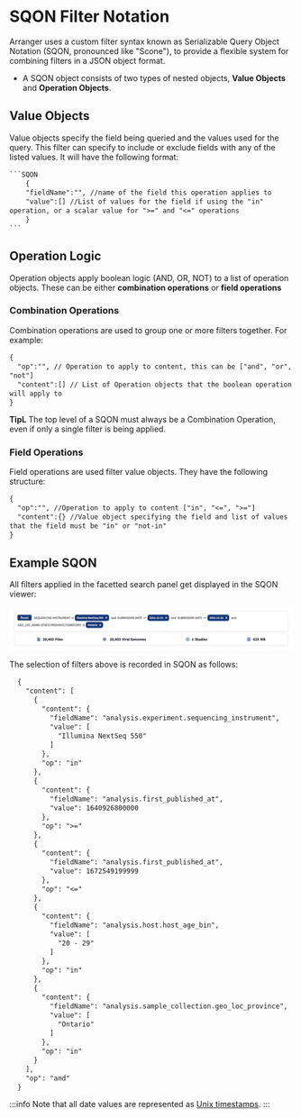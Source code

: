 # SQON Filter Notation

<!--To understand SQONs better we should explain why they are important and useful in arranger-->

Arranger uses a custom filter syntax known as Serializable Query Object Notation (SQON, pronounced like "Scone"), to provide a flexible system for combining filters in a JSON object format.

- A SQON object consists of two types of nested objects, **Value Objects** and **Operation Objects**.

## Value Objects

 Value objects specify the field being queried and the values used for the query. This filter can specify to include or exclude fields with any of the listed values. It will have the following format:

    ```SQON
        {
        "fieldName":"", //name of the field this operation applies to
        "value":[] //List of values for the field if using the "in" operation, or a scalar value for ">=" and "<=" operations
        }
    ```

## Operation Logic

Operation objects apply boolean logic (AND, OR, NOT) to a list of operation objects. These can be either **combination operations** or **field operations**

### Combination Operations

Combination operations are used to group one or more filters together. For example:

```SQON
{
  "op":"", // Operation to apply to content, this can be ["and", "or", "not"]
  "content":[] // List of Operation objects that the boolean operation will apply to
}
```

**TipL** The top level of a SQON must always be a Combination Operation, even if only a single filter is being applied.

### Field Operations

Field operations are used filter value objects. They have the following structure: 

```SQON
{
  "op":"", //Operation to apply to content ["in", "<=", ">="]
  "content":{} //Value object specifying the field and list of values that the field must be "in" or "not-in"
}
```

## Example SQON

All filters applied in the facetted search panel get displayed in the SQON viewer:

![Entity](../assets/sqon_query.jpg 'Sqon Viewer')

The selection of filters above is recorded in SQON as follows:

```SQON
  {
    "content": [
      {
        "content": {
          "fieldName": "analysis.experiment.sequencing_instrument",
          "value": [
            "Illumina NextSeq 550"
          ]
        },
        "op": "in"
      },
      {
        "content": {
          "fieldName": "analysis.first_published_at",
          "value": 1640926800000
        },
        "op": ">="
      },
      {
        "content": {
          "fieldName": "analysis.first_published_at",
          "value": 1672549199999
        },
        "op": "<="
      },
      {
        "content": {
          "fieldName": "analysis.host.host_age_bin",
          "value": [
            "20 - 29"
          ]
        },
        "op": "in"
      },
      {
        "content": {
          "fieldName": "analysis.sample_collection.geo_loc_province",
          "value": [
            "Ontario"
          ]
        },
        "op": "in"
      }
    ],
    "op": "and"
  }
  ```

:::info
Note that all date values are represented as [Unix timestamps](https://www.unixtimestamp.com/).
:::
